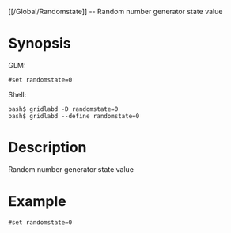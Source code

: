 [[/Global/Randomstate]] -- Random number generator state value

# Synopsis
GLM:
~~~
#set randomstate=0
~~~
Shell:
~~~
bash$ gridlabd -D randomstate=0
bash$ gridlabd --define randomstate=0
~~~

# Description

Random number generator state value

# Example

~~~
#set randomstate=0
~~~
